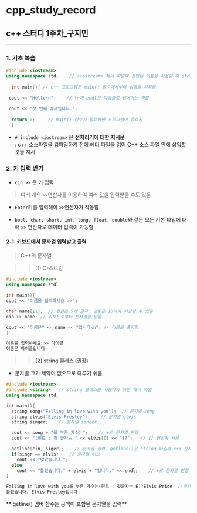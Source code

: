 # cpp_study_record
## c++ 스터디 1주차_구지민
---
### 1. 기초 복습
```c++
#include <iostream>
using namespace std;    // <iostream> 헤더 파일에 선언된 이름을 사용할 때 std:: 생략
  
  int main(){ // c++ 프로그램은 main() 함수에서부터 실행을 시작함.
 
 cout << "Hello\n";    // \n과 endl은 다음줄로 넘어가는 역할
 
 cout << "첫 번째 예제입니다.";
  
  return 0;     // main() 함수가 종료하면 프로그램이 종료됨
  }
  ```
  
  - `# include <iostream>`
  은 **전처리기에 대한 지시문**  
  : c++ 소스파일을 컴파일하기 전에 <iostream> 헤더 파일을 읽어 C++ 소스 파일 안에 삽입할 것을 지시  
  
  
 ### 2. 키 입력 받기  
  
  - `cin >>` 은 키 입력  
  >여러 개의 `>>`연산자를 이용하여 여러 값을 입력받을 수도 있음
  
  - `Enter`키를 입력해야 `>>`연산자가 작동함
  
  - `bool, char, short, int, long, float, double`와 같은 모든 기본 타입에 대해 `>>` 연산자로 데이터 입력이 가능함  
  
  #### 2-1. 키보드에서 문자열 입력받고 출력
  
 > C++의 문자열  
    
>>  (1) C-스트링 
  
  ```c++
  #include <iostream>
  using namespace stdl
  
  int main(){
  cout << "이름을 입력하세요 >>";
  
  char name[11];  // 한글은 5개 글자, 영문은 10까지 저장할 수 있음
  cin >> name; // 키보드로부터 문자열을 읽음
  
  cout << "이름은" << name << "입니다\n"; // 이름을 출력함
  }
  ```
  
  ```c++
  이름을 입력하세요 >> 마이클
  이름은 마이클입니다
  ```
    
    
>>  **(2) string 클래스 (권장)**  
  - 문자열 크기 제약이 없으므로 다루기 쉬움  
    
  ```C++
  #include <iostream>
  #include <string>   // string 클래스를 사용하기 위한 헤더 파일 
  using namespace std;
  
  int main(){
    string song("Falling in love with you");  // 문자열 song
    string elvis("Elvis Presley");    // 문자열 elvis
    string singer;    // 문자열 singer
  
    cout << song + "를 부른 가수는";    // +로 문자열 연결
    cout << "(힌트 : 첫 글자는 " << elvis[0] << ")?";   // [] 연산자 사용
  
    getline(cin, siger);    // 문자열 입력. getline()은 string 타입의 c++ 문자열을 입력 받기 위해 제공되는 전역 함수. 빈칸을 포함하는 문자열 입력 가능 ! 
    if(singr == elvis)    // 문자열 비교
      cout << "맞았습니다.";
    else
      cout << "틀렸습니다." + elvis + "입니다." << endl;    // +로 문자열 연결 
  }
  ```
  
  ```c++
  Falling in love with you를 부른 가수는(힌트 : 첫글자는 E)?Elvis Pride  //빈칸포함
  틀렸습니다. Elvis Presley입니다.
  ```
  
  ** getline() 멤버 함수는 공백이 포함된 문자열을 입력**
  
     
  
  
  

